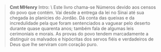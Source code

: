 
> **Cmt MHenry** Intro: \ Este livro chama-se Números devido aos censos do povo que contém. Vai desde a entrega da lei no Sinai até sua chegada às planícies do Jordão. Dá conta das queixas e da incredulidade pela que foram sentenciados a vaguear pelo deserto durante quase quarenta anos; também fala de algumas leis cerimoniais e morais. As provas do povo tendem marcadamente a distinguir os malvados e hipócritas dos servos fiéis e verdadeiros de Deus que lhe serviram com coração puro.